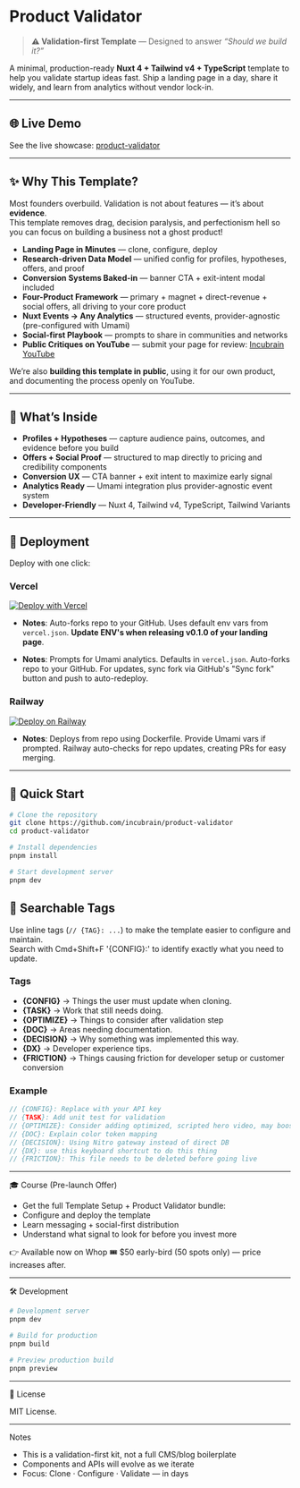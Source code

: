 # Product Validator

> **⚠️ Validation-first Template** — Designed to answer _“Should we build it?”_

A minimal, production-ready **Nuxt 4 + Tailwind v4 + TypeScript** template to
help you validate startup ideas fast. Ship a landing page in a day, share it
widely, and learn from analytics without vendor lock-in.

---

## 🌐 Live Demo

See the live showcase:
[product-validator](https://product-validator.incubrain.org)

---

## ✨ Why This Template?

Most founders overbuild. Validation is not about features — it’s about
**evidence**.  
This template removes drag, decision paralysis, and perfectionism hell so you
can focus on building a business not a ghost product!

- **Landing Page in Minutes** — clone, configure, deploy
- **Research-driven Data Model** — unified config for profiles, hypotheses,
  offers, and proof
- **Conversion Systems Baked-in** — banner CTA + exit-intent modal included
- **Four-Product Framework** — primary + magnet + direct-revenue + social
  offers, all driving to your core product
- **Nuxt Events → Any Analytics** — structured events, provider-agnostic
  (pre-configured with Umami)
- **Social-first Playbook** — prompts to share in communities and networks
- **Public Critiques on YouTube** — submit your page for review:
  [Incubrain YouTube](https://www.youtube.com/@Incubrain)

We’re also **building this template in public**, using it for our own product,
and documenting the process openly on YouTube.

---

## 🧩 What’s Inside

- **Profiles + Hypotheses** — capture audience pains, outcomes, and evidence
  before you build
- **Offers + Social Proof** — structured to map directly to pricing and
  credibility components
- **Conversion UX** — CTA banner + exit intent to maximize early signal
- **Analytics Ready** — Umami integration plus provider-agnostic event system
- **Developer-Friendly** — Nuxt 4, Tailwind v4, TypeScript, Tailwind Variants

---

## 🚀 Deployment

Deploy with one click:

### Vercel

[![Deploy with Vercel](https://vercel.com/button)](https://vercel.com/new/clone?repository-url=https%3A%2F%2Fgithub.com%2Fincubrain%2Fproduct-validator&project-name=product-validator&demo-title=Product%20Validator%20Demo&demo-description=Validate%20your%20startup%20idea%20with%20this%20Nuxt%20template&demo-url=https%3A%2F%2Fproduct-validator.incubrain.org&demo-image=https%3A%2F%2Fgithub.com%2Fincubrain%2Fproduct-validator%2Fraw%2Fmain%2Fpublic%2Fog.png)

- **Notes**: Auto-forks repo to your GitHub. Uses default env vars from
  `vercel.json`. **Update ENV's when releasing v0.1.0 of your landing page**.

- **Notes**: Prompts for Umami analytics. Defaults in `vercel.json`. Auto-forks
  repo to your GitHub. For updates, sync fork via GitHub's "Sync fork" button
  and push to auto-redeploy.

### Railway

[![Deploy on Railway](https://railway.com/button.svg)](https://railway.com/deploy/usbhW2?referralCode=gvXQKE&utm_medium=integration&utm_source=template&utm_campaign=generic)

- **Notes**: Deploys from repo using Dockerfile. Provide Umami vars if prompted.
  Railway auto-checks for repo updates, creating PRs for easy merging.

---

## 🚀 Quick Start

```bash
# Clone the repository
git clone https://github.com/incubrain/product-validator
cd product-validator

# Install dependencies
pnpm install

# Start development server
pnpm dev
```

## 🔎 Searchable Tags

Use inline tags (`// {TAG}: ...`) to make the template easier to configure and
maintain.  
Search with Cmd+Shift+F '{CONFIG}:' to identify exactly what you need to update.

### Tags

- **{CONFIG}** → Things the user must update when cloning.
- **{TASK}** → Work that still needs doing.
- **{OPTIMIZE}** → Things to consider after validation step
- **{DOC}** → Areas needing documentation.
- **{DECISION}** → Why something was implemented this way.
- **{DX}** → Developer experience tips.
- **{FRICTION}** → Things causing friction for developer setup or customer
  conversion

### Example

```js
// {CONFIG}: Replace with your API key
// {TASK}: Add unit test for validation
// {OPTIMIZE}: Consider adding optimized, scripted hero video, may boost your conversions
// {DOC}: Explain color token mapping
// {DECISION}: Using Nitro gateway instead of direct DB
// {DX}: use this keyboard shortcut to do this thing
// {FRICTION}: This file needs to be deleted before going live
```

---

🎓 Course (Pre-launch Offer)

- Get the full Template Setup + Product Validator bundle:
- Configure and deploy the template
- Learn messaging + social-first distribution
- Understand what signal to look for before you invest more

👉 Available now on Whop 🎟 $50 early-bird (50 spots only) — price increases
after.

---

🛠 Development

```bash
# Development server
pnpm dev

# Build for production
pnpm build

# Preview production build
pnpm preview
```

---

📄 License

MIT License.

---

Notes

- This is a validation-first kit, not a full CMS/blog boilerplate
- Components and APIs will evolve as we iterate
- Focus: Clone · Configure · Validate — in days
